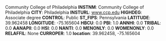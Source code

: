 
Community College of Philadelphia
**INSTNM**: Community College of Philadelphia
**CITY**: Philadelphia
**INSTURL**: www.ccp.edu
**HIGHDEG**: Associate degree
**CONTROL**: Public
**ST_FIPS**: Pennsylvania
**LATITUDE**: 39.962458
**LONGITUDE**: -75.165604
**HBCU**: 0.0
**PBI**: 1.0
**ANNHI**: 0.0
**TRIBAL**: 0.0
**AANAPII**: 0.0
**HSI**: 0.0
**NANTI**: 0.0
**MENONLY**: 0.0
**WOMENONLY**: 0.0
**RELAFFIL**: None
**CURROPER**: 1.0
**location**: 39.962458, -75.165604